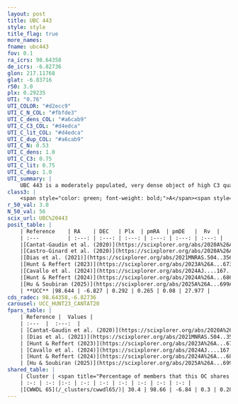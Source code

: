 ```yaml
---
layout: post
title: UBC 443
style: style
title_flag: true
more_names: 
fname: ubc443
fov: 0.1
ra_icrs: 98.64358
de_icrs: -6.82736
glon: 217.11768
glat: -6.83716
r50: 3.0
plx: 0.29235
UTI: "0.76"
UTI_COLOR: "#d2ecc9"
UTI_C_N_COL: "#fbfde3"
UTI_C_dens_COL: "#a6cab9"
UTI_C_C3_COL: "#d4edca"
UTI_C_lit_COL: "#d4edca"
UTI_C_dup_COL: "#a6cab9"
UTI_C_N: 0.53
UTI_C_dens: 1.0
UTI_C_C3: 0.75
UTI_C_lit: 0.75
UTI_C_dup: 1.0
UTI_summary: |
    UBC 443 is a moderately populated, very dense object of high C3 quality. It is well-studied in the literature. This object shares a moderate percentage of members with a later reported entry.
class3: |
    <span style="color: green; font-weight: bold;">A</span><span style="color: #FFC300; font-weight: bold;">B</span>
r_50_val: 3.0
N_50_val: 56
scix_url: UBC%20443
posit_table: |
    | Reference    | RA    | DEC   | Plx  | pmRA  | pmDE   |  Rv  |
    | :---         | :---: | :---: | :---: | :---: | :---: | :---: |
    |[Cantat-Gaudin et al. (2020)](https://scixplorer.org/abs/2020A%26A...640A...1C) | 98.638 | -6.818 | 0.298 | 0.256 | 0.076 | -- |
    |[Castro-Ginard et al. (2020)](https://scixplorer.org/abs/2020A%26A...635A..45C) | 98.631 | -6.804 | 0.303 | 0.245 | 0.08 | -- |
    |[Dias et al. (2021)](https://scixplorer.org/abs/2021MNRAS.504..356D) | 98.631 | -6.795 | 0.275 | 0.228 | 0.082 | 25.029 |
    |[Hunt & Reffert (2023)](https://scixplorer.org/abs/2023A%26A...673A.114H) | 98.643 | -6.834 | 0.289 | 0.247 | 0.077 | 20.054 |
    |[Cavallo et al. (2024)](https://scixplorer.org/abs/2024AJ....167...12C) | 98.63 | -6.804 | 0.295 | -- | -- | -- |
    |[Hunt & Reffert (2024)](https://scixplorer.org/abs/2024A%26A...686A..42H) | 98.643 | -6.834 | 0.289 | 0.247 | 0.077 | 20.054 |
    |[Hu & Soubiran (2025)](https://scixplorer.org/abs/2025A%26A...699A.246H) | 98.63 | -6.804 | -- | -- | -- | -- |
    | **UCC** |98.644 | -6.827 | 0.292 | 0.265 | 0.08 | 27.977 | 
cds_radec: 98.64358,-6.82736
carousel: UCC_HUNT23_CANTAT20
fpars_table: |
    | Reference |  Values |
    | :---  |  :---:  |
    | [Cantat-Gaudin et al. (2020)](https://scixplorer.org/abs/2020A%26A...640A...1C) | `AVNN=0.9, DMNN=12.51, AgeNN=8.95` |
    | [Dias et al. (2021)](https://scixplorer.org/abs/2021MNRAS.504..356D) | `Av=1.538, Dist=2704, logage=8.893, [Fe/H]=-0.152` |
    | [Hunt & Reffert (2023)](https://scixplorer.org/abs/2023A%26A...673A.114H) | `AV50=0.692, diffAV50=1.215, MOD50=12.499, logAge50=9.049` |
    | [Cavallo et al. (2024)](https://scixplorer.org/abs/2024AJ....167...12C) | `AV50=1.2, dMod50=12.05, logAge50=9.09, [Fe/H]50=-0.17` |
    | [Hunt & Reffert (2024)](https://scixplorer.org/abs/2024A%26A...686A..42H) | `MassJ=378.623` |
    | [Hu & Soubiran (2025)](https://scixplorer.org/abs/2025A%26A...699A.246H) | `MA22=-0.21, MA23f=-0.34, MZ23=-0.02, MK24=-0.25, MF24=-0.17` |
shared_table: |
    | Cluster | <span title="Percentage of members that this OC shares with the ones listed">%</span>   | RA   | DEC   | Plx   | pmRA  | pmDE  | Rv | UTI |
    | :-: | :-: |:-: | :-: | :-: | :-: | :-: | :-: | :-: |
    |[CWWDL 65](/_clusters/cwwdl65/)| 30.4 | 98.66 | -6.84 | 0.3 | 0.28 | 0.17 | 30.88 |0.07 |
---
```

